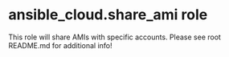 # ansible_cloud.share_ami role

This role will share AMIs with specific accounts.  Please see root README.md for additional info!
